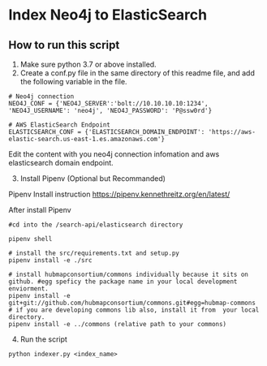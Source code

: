 # Index Neo4j to ElasticSearch

## How to run this script

1. Make sure python 3.7 or above installed.
2. Create a conf.py file in the same directory of this readme file, and add the following variable in the file.

```
# Neo4j connection
NEO4J_CONF = {'NEO4J_SERVER':'bolt://10.10.10.10:1234', 'NEO4J_USERNAME': 'neo4j', 'NEO4J_PASSWORD': 'P@ssw0rd'}

# AWS ElasticSearch Endpoint
ELASTICSEARCH_CONF = {'ELASTICSEARCH_DOMAIN_ENDPOINT': 'https://aws-elastic-search.us-east-1.es.amazonaws.com'}
```

Edit the content with you neo4j connection infomation and aws elasticsearch domain endpoint.

3. Install Pipenv (Optional but Recommanded)

Pipenv Install instruction https://pipenv.kennethreitz.org/en/latest/

After install Pipenv

```
#cd into the /search-api/elasticsearch directory

pipenv shell

# install the src/requirements.txt and setup.py 
pipenv install -e ./src

# install hubmapconsortium/commons individually because it sits on github. #egg speficy the package name in your local development enviorment.
pipenv install -e git+git://github.com/hubmapconsortium/commons.git#egg=hubmap-commons
# if you are developing commons lib also, install it from  your local directory.
pipenv install -e ../commons (relative path to your commons)
```

4. Run the script

```
python indexer.py <index_name>
```
